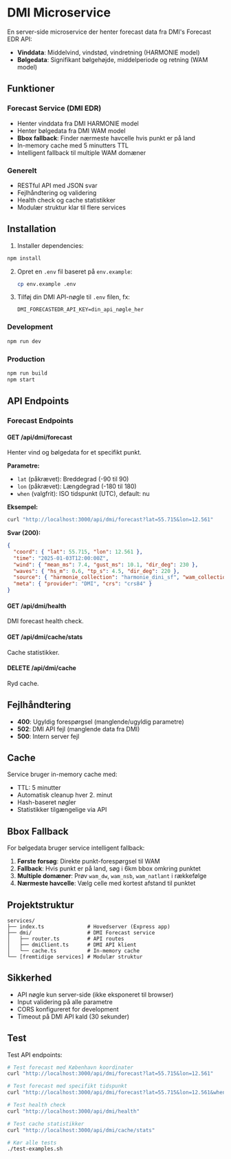# DMI Microservice

En server-side microservice der henter forecast data fra DMI's Forecast EDR API:
- **Vinddata**: Middelvind, vindstød, vindretning (HARMONIE model)
- **Bølgedata**: Signifikant bølgehøjde, middelperiode og retning (WAM model)

## Funktioner

### Forecast Service (DMI EDR)
- Henter vinddata fra DMI HARMONIE model
- Henter bølgedata fra DMI WAM model  
- **Bbox fallback**: Finder nærmeste havcelle hvis punkt er på land
- In-memory cache med 5 minutters TTL
- Intelligent fallback til multiple WAM domæner

### Generelt
- RESTful API med JSON svar
- Fejlhåndtering og validering
- Health check og cache statistikker
- Modulær struktur klar til flere services

## Installation

1. Installer dependencies:
```bash
npm install
```
2. Opret en `.env` fil baseret på `env.example`:
   ```bash
   cp env.example .env
   ```
3. Tilføj din DMI API-nøgle til `.env` filen, fx:
   ```
   DMI_FORECASTEDR_API_KEY=din_api_nøgle_her
   ```
### Development
```bash
npm run dev
```

### Production
```bash
npm run build
npm start
```

## API Endpoints

### Forecast Endpoints

#### GET /api/dmi/forecast
Henter vind og bølgedata for et specifikt punkt.

**Parametre:**
- `lat` (påkrævet): Breddegrad (-90 til 90)
- `lon` (påkrævet): Længdegrad (-180 til 180)
- `when` (valgfrit): ISO tidspunkt (UTC), default: nu

**Eksempel:**
```bash
curl "http://localhost:3000/api/dmi/forecast?lat=55.715&lon=12.561"
```

**Svar (200):**
```json
{
  "coord": { "lat": 55.715, "lon": 12.561 },
  "time": "2025-01-03T12:00:00Z",
  "wind": { "mean_ms": 7.4, "gust_ms": 10.1, "dir_deg": 230 },
  "waves": { "hs_m": 0.6, "tp_s": 4.5, "dir_deg": 220 },
  "source": { "harmonie_collection": "harmonie_dini_sf", "wam_collection": "wam_dw" },
  "meta": { "provider": "DMI", "crs": "crs84" }
}
```

#### GET /api/dmi/health
DMI forecast health check.

#### GET /api/dmi/cache/stats
Cache statistikker.

#### DELETE /api/dmi/cache
Ryd cache.

## Fejlhåndtering

- **400**: Ugyldig forespørgsel (manglende/ugyldig parametre)
- **502**: DMI API fejl (manglende data fra DMI)
- **500**: Intern server fejl

## Cache

Service bruger in-memory cache med:
- TTL: 5 minutter
- Automatisk cleanup hver 2. minut
- Hash-baseret nøgler
- Statistikker tilgængelige via API

## Bbox Fallback

For bølgedata bruger service intelligent fallback:
1. **Første forsøg**: Direkte punkt-forespørgsel til WAM
2. **Fallback**: Hvis punkt er på land, søg i 6km bbox omkring punktet
3. **Multiple domæner**: Prøv `wam_dw`, `wam_nsb`, `wam_natlant` i rækkefølge
4. **Nærmeste havcelle**: Vælg celle med kortest afstand til punktet

## Projektstruktur

```
services/
├── index.ts              # Hovedserver (Express app)
├── dmi/                  # DMI Forecast service
│   ├── router.ts         # API routes
│   ├── dmiClient.ts      # DMI API klient
│   └── cache.ts          # In-memory cache
└── [fremtidige services] # Modulær struktur
```

## Sikkerhed

- API nøgle kun server-side (ikke eksponeret til browser)
- Input validering på alle parametre
- CORS konfigureret for development
- Timeout på DMI API kald (30 sekunder)

## Test

Test API endpoints:
```bash
# Test forecast med København koordinater
curl "http://localhost:3000/api/dmi/forecast?lat=55.715&lon=12.561"

# Test forecast med specifikt tidspunkt
curl "http://localhost:3000/api/dmi/forecast?lat=55.715&lon=12.561&when=2025-01-03T12:00:00Z"

# Test health check
curl "http://localhost:3000/api/dmi/health"

# Test cache statistikker
curl "http://localhost:3000/api/dmi/cache/stats"

# Kør alle tests
./test-examples.sh
```
